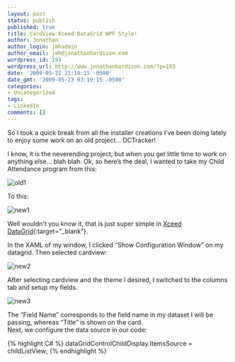 ```yaml
---
layout: post
status: publish
published: true
title: CardView Xceed DataGrid WPF Style!
author: Jonathan
author_login: jmhadmin
author_email: jmh@jonathanhardison.com
wordpress_id: 193
wordpress_url: http://www.jonathanhardison.com/?p=193
date: '2009-05-22 21:19:15 -0500'
date_gmt: '2009-05-23 03:19:15 -0500'
categories:
- Uncategorized
tags:
- LinkedIn
comments: []
---
```

So I took a quick break from all the installer creations I’ve been doing lately to enjoy some work on an old project… DCTracker!

I know, it is the neverending project, but when you get little time to work on anything else… blah blah. Ok, so here’s the deal, I wanted to take my Child Attendance program from this:

![old1]({{site.bas}}/imagecontent/2009/05/captureold.jpg)

To this:

![new1]({{site.base}}/imagecontent/2009/05/capturenew.jpg)

Well wouldn’t you know it, that is just super simple in [Xceed DataGrid](http://www.xceed.com){:target="_blank"}.

In the XAML of my window, I clicked “Show Configuration Window” on my datagrid.
Then selected cardview:

![new2]({{site.base}}/imagecontent/2009/05/capturecardviewconfig1.jpg)

After selecting cardview and the theme I desired, I switched to the columns tab and setup my fields.

![new3]({{site.base}}/imagecontent/2009/05/capturecolumns.jpg)

The “Field Name” corresponds to the field name in my dataset I will be passing, whereas “Title” is shown on the card.<br /> Next, we configure the data source in our code:

{% highlight C# %}
dataGridControlChildDisplay.ItemsSource = childListView;
{% endhighlight %}
